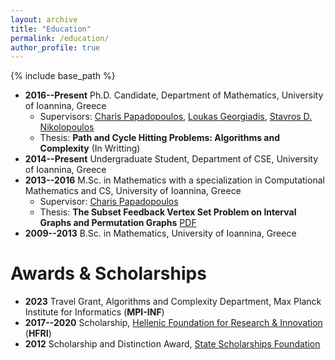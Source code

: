 ```yaml
---
layout: archive
title: "Education"
permalink: /education/
author_profile: true
---
```


{% include base_path %}

* **2016--Present** Ph.D. Candidate, Department of Mathematics, University of Ioannina, Greece
  - Supervisors: [Charis Papadopoulos](https://www.cse.uoi.gr/~charis/), [Loukas Georgiadis](https://www.cse.uoi.gr/~loukas/), [Stavros D. Nikolopoulos](https://www.cse.uoi.gr/~stavros/)
  - Thesis: **Path and Cycle Hitting Problems: Algorithms and Complexity** (In Writting)
* **2014--Present** Undergraduate Student, Department of CSE, University of Ioannina, Greece
* **2013--2016** M.Sc. in Mathematics with a specialization in Computational Mathematics and CS, University of Ioannina, Greece
  - Supervisor: [Charis Papadopoulos](https://www.cse.uoi.gr/~charis/)
  - Thesis: **The Subset Feedback Vertex Set Problem on Interval Graphs and Permutation Graphs** [PDF](https://stzimas.github.io/files/SpTzimas_MSc_Thesis.pdf)
* **2009--2013** B.Sc. in Mathematics, University of Ioannina, Greece

Awards & Scholarships
=
* **2023** Travel Grant, Algorithms and Complexity Department, Max Planck Institute for Informatics (**MPI-INF**)
* **2017--2020** Scholarship, [Hellenic Foundation for Research & Innovation](https://www.elidek.gr/en/) (**HFRI**)
* **2012** Scholarship and Distinction Award, [State Scholarships Foundation](https://www.iky.gr/en/)
